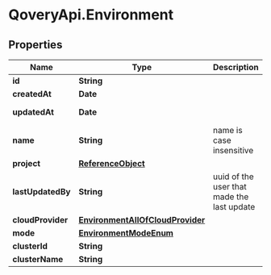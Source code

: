# QoveryApi.Environment

## Properties

Name | Type | Description | Notes
------------ | ------------- | ------------- | -------------
**id** | **String** |  | [readonly] 
**createdAt** | **Date** |  | [readonly] 
**updatedAt** | **Date** |  | [optional] [readonly] 
**name** | **String** | name is case insensitive | 
**project** | [**ReferenceObject**](ReferenceObject.md) |  | 
**lastUpdatedBy** | **String** | uuid of the user that made the last update | [optional] 
**cloudProvider** | [**EnvironmentAllOfCloudProvider**](EnvironmentAllOfCloudProvider.md) |  | 
**mode** | [**EnvironmentModeEnum**](EnvironmentModeEnum.md) |  | 
**clusterId** | **String** |  | 
**clusterName** | **String** |  | [optional] 


